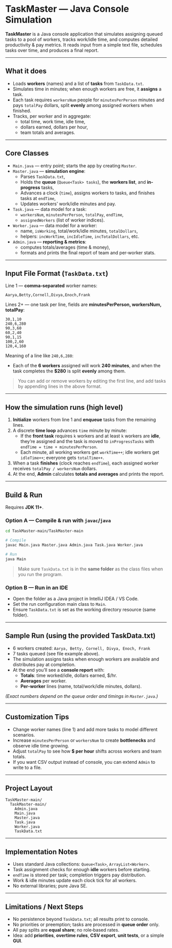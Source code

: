 # TaskMaster — Java Console Simulation

**TaskMaster** is a Java console application that simulates assigning queued tasks to a pool of workers, tracks work/idle time, and computes detailed productivity & pay metrics. It reads input from a simple text file, schedules tasks over time, and produces a final report.

---

## What it does

- Loads **workers** (names) and a list of **tasks** from `TaskData.txt`.
- Simulates time in minutes; when enough workers are free, it **assigns** a task.
- Each task requires `workersNum` people for `minutesPerPerson` minutes and pays `totalPay` dollars, split **evenly** among assigned workers when finished.
- Tracks, per worker and in aggregate:
  - total time, work time, idle time,
  - dollars earned, dollars per hour,
  - team totals and averages.

---

## Core Classes

- `Main.java` — entry point; starts the app by creating `Master`.
- `Master.java` — **simulation engine**:
  - Parses `TaskData.txt`,
  - Holds the **queue** (`Queue<Task> tasks`), the **workers list**, and **in-progress** tasks,
  - Advances a clock (`time`), assigns workers to tasks, and finishes tasks at `endTime`,
  - Updates workers’ work/idle minutes and pay.
- `Task.java` — data model for a task:
  - `workersNum`, `minutesPerPerson`, `totalPay`, `endTime`,
  - `assignedWorkers` (list of worker indices).
- `Worker.java` — data model for a worker:
  - name, `isWorking`, total/work/idle minutes, `totalDollars`,
  - helpers: `incWorkTime`, `incIdleTime`, `incTotalDollars`, etc.
- `Admin.java` — **reporting & metrics**:
  - computes totals/averages (time & money),
  - formats and prints the final report of team and per‑worker stats.

---

## Input File Format (`TaskData.txt`)

Line 1 — **comma‑separated** worker names:  
```
Aarya,Betty,Cornell,Divya,Enoch,Frank
```

Lines 2+ — one task per line, fields are **minutesPerPerson, workersNum, totalPay**:  
```
30,1,10
240,6,280
90,3,60
60,2,40
90,1,15
100,2,60
120,4,160
```

Meaning of a line like `240,6,280`:
- Each of the **6 workers** assigned will work **240 minutes**, and when the task completes the **$280** is split **evenly** among them.

> You can add or remove workers by editing the first line, and add tasks by appending lines in the above format.

---

## How the simulation runs (high level)

1. **Initialize** workers from line 1 and **enqueue** tasks from the remaining lines.  
2. A discrete **time loop** advances `time` minute by minute:  
   - If the **front task** requires `k` workers and at least `k` workers are **idle**, they’re assigned and the task is moved to `inProgressTasks` with `endTime = time + minutesPerPerson`.  
   - Each minute, all working workers get `workTime++`; idle workers get `idleTime++`; everyone gets `totalTime++`.  
3. When a task **finishes** (clock reaches `endTime`), each assigned worker receives `totalPay / workersNum` dollars.  
4. At the end, **Admin** calculates **totals and averages** and prints the report.

---

## Build & Run

Requires **JDK 11+**.

### Option A — Compile & run with `javac`/`java`
```bash
cd TaskMaster-main/TaskMaster-main

# Compile
javac Main.java Master.java Admin.java Task.java Worker.java

# Run
java Main
```

> Make sure `TaskData.txt` is in the **same folder** as the class files when you run the program.

### Option B — Run in an IDE
- Open the folder as a Java project in IntelliJ IDEA / VS Code.  
- Set the run configuration main class to `Main`.  
- Ensure `TaskData.txt` is set as the working directory resource (same folder).

---

## Sample Run (using the provided TaskData.txt)

- 6 workers created: `Aarya, Betty, Cornell, Divya, Enoch, Frank`  
- 7 tasks queued (see file example above).  
- The simulation assigns tasks when enough workers are available and distributes pay at completion.  
- At the end you’ll see a **console report** with:
  - **Totals**: time worked/idle, dollars earned, $/hr.  
  - **Averages** per worker.  
  - **Per‑worker** lines (name, total/work/idle minutes, dollars).

*(Exact numbers depend on the queue order and timings in `Master.java`.)*

---

## Customization Tips

- Change worker names (line 1) and add more tasks to model different scenarios.
- Increase `minutesPerPerson` or `workersNum` to create **bottlenecks** and observe idle time growing.
- Adjust `totalPay` to see how **$ per hour** shifts across workers and team totals.
- If you want CSV output instead of console, you can extend `Admin` to write to a file.

---

## Project Layout
```
TaskMaster-main/
  TaskMaster-main/
    Admin.java
    Main.java
    Master.java
    Task.java
    Worker.java
    TaskData.txt
```

---

## Implementation Notes

- Uses standard Java collections: `Queue<Task>`, `ArrayList<Worker>`.
- Task assignment checks for enough **idle** workers before starting.
- `endTime` is stored per task; completion triggers pay distribution.
- Work & idle minutes update each clock tick for all workers.
- No external libraries; pure Java SE.

---

## Limitations / Next Steps

- No persistence beyond `TaskData.txt`; all results print to console.  
- No priorities or preemption; tasks are processed in **queue order** only.  
- All pay splits are **equal share**; no role‑based rates.  
- Idea: add **priorities**, **overtime rules**, **CSV export**, **unit tests**, or a simple **GUI**.
